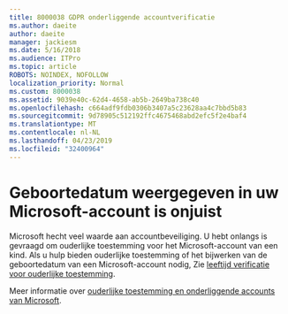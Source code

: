 ```yaml
---
title: 8000038 GDPR onderliggende accountverificatie
ms.author: daeite
author: daeite
manager: jackiesm
ms.date: 5/16/2018
ms.audience: ITPro
ms.topic: article
ROBOTS: NOINDEX, NOFOLLOW
localization_priority: Normal
ms.custom: 8000038
ms.assetid: 9039e40c-62d4-4658-ab5b-2649ba738c40
ms.openlocfilehash: c664adf9fdb0306b3407a5c23628aa4c7bbd5b83
ms.sourcegitcommit: 9d78905c512192ffc4675468abd2efc5f2e4baf4
ms.translationtype: MT
ms.contentlocale: nl-NL
ms.lasthandoff: 04/23/2019
ms.locfileid: "32400964"
---
```

# <a name="date-of-birth-displayed-in-your-microsoft-account-is-incorrect"></a>Geboortedatum weergegeven in uw Microsoft-account is onjuist

Microsoft hecht veel waarde aan accountbeveiliging. U hebt onlangs is gevraagd om ouderlijke toestemming voor het Microsoft-account van een kind. Als u hulp bieden ouderlijke toestemming of het bijwerken van de geboortedatum van een Microsoft-account nodig, Zie [leeftijd verificatie voor ouderlijke toestemming](https://go.microsoft.com/fwlink/p/?linkid=874364).
  
Meer informatie over [ouderlijke toestemming en onderliggende accounts van Microsoft](https://go.microsoft.com/fwlink/p/?linkid=874365).
  

